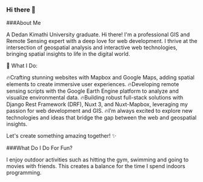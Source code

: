 ### Hi there 👋

<!--
**WayneGeet/WayneGeet** is a ✨ _special_ ✨ repository because its `README.md` (this file) appears on your GitHub profile.

Here are some ideas to get you started:

- 🔭 I’m currently working on ...
- 🌱 I’m currently learning ...
- 👯 I’m looking to collaborate on ...
- 🤔 I’m looking for help with ...
- 💬 Ask me about ...
- 📫 How to reach me: ...
- 😄 Pronouns: ...
- ⚡ Fun fact: ...
-->

###About Me

A Dedan Kimathi University graduate.
Hi there! I'm a professional GIS and Remote Sensing expert with a deep love for web development. I thrive at the intersection of geospatial analysis and interactive web technologies, bringing spatial insights to life in the digital world.

🚀 What I Do:

🔥Crafting stunning websites with Mapbox and Google Maps, adding spatial elements to create immersive user experiences.
🔥Developing remote sensing scripts with the Google Earth Engine platform to analyze and visualize environmental data.
🔥Building robust full-stack solutions with Django Rest Framework (DRF), Nuxt 3, and Nuxt-Mapbox, leveraging my passion for web development and GIS.
🔥I’m always excited to explore new technologies and ideas that bridge the gap between the web and geospatial insights. 

Let's create something amazing together! ✨

###What Do I Do For Fun?

I enjoy outdoor activities such as hitting the gym, swimming and going to movies with friends. This creates a balance for the time I spend indoors programming.
